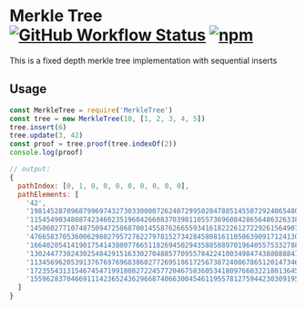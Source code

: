 # Merkle Tree [![GitHub Workflow Status](https://img.shields.io/github/workflow/status/tornadocash/fixed-merkle-tree/Node.js%20CI)](https://github.com/tornadocash/fixed-merkle-tree/actions) [![npm](https://img.shields.io/npm/v/fixed-merkle-tree)](https://www.npmjs.com/package/fixed-merkle-tree)

This is a fixed depth merkle tree implementation with sequential inserts

## Usage

```javascript
const MerkleTree = require('MerkleTree')
const tree = new MerkleTree(10, [1, 2, 3, 4, 5])
tree.insert(6)
tree.update(3, 42)
const proof = tree.proof(tree.indexOf(2))
console.log(proof)

// output:
{
  pathIndex: [0, 1, 0, 0, 0, 0, 0, 0, 0, 0],
  pathElements: [
    '42',
    '19814528709687996974327303300007262407299502847885145507292406548098437687919',
    '11545490348087423460235196042660837039811055736960842865648632633825765931887',
    '14506027710748750947258687001455876266559341618222612722926156490737302846427',
    '4766583705360062980279572762279781527342845808161105063909171241304075622345',
    '16640205414190175414380077665118269450294358858897019640557533278896634808665',
    '13024477302430254842915163302704885770955784224100349847438808884122720088412',
    '11345696205391376769769683860277269518617256738724086786512014734609753488820',
    '17235543131546745471991808272245772046758360534180976603221801364506032471936',
    '155962837046691114236524362966874066300454611955781275944230309195800494087'
  ]
}
```
